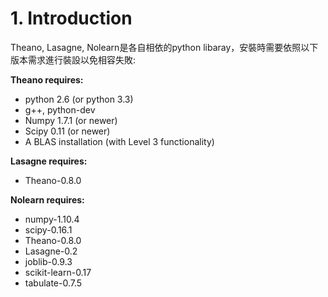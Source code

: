 # 1. Introduction
Theano, Lasagne, Nolearn是各自相依的python libaray，安裝時需要依照以下版本需求進行裝設以免相容失敗:

**Theano requires:**

* python 2.6 (or python 3.3)
* g++, python-dev
* Numpy 1.7.1 (or newer)
* Scipy 0.11 (or newer)
* A BLAS installation (with Level 3 functionality)

**Lasagne requires:**

* Theano-0.8.0

**Nolearn requires:**

* numpy-1.10.4
* scipy-0.16.1
* Theano-0.8.0
* Lasagne-0.2
* joblib-0.9.3
* scikit-learn-0.17
* tabulate-0.7.5


